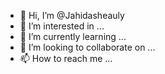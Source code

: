 - 👋 Hi, I’m @Jahidasheauly
- 👀 I’m interested in ...
- 🌱 I’m currently learning ...
- 💞️ I’m looking to collaborate on ...
- 📫 How to reach me ...

<!---
Jahidasheauly/Jahidasheauly is a ✨ special ✨ repository because its `README.md` (this file) appears on your GitHub profile.
You can click the Preview link to take a look at your changes.
--->
